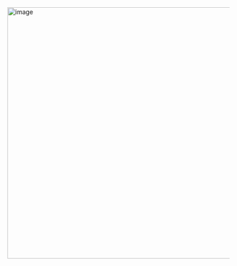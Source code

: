 <img width="602" height="570" alt="image" src="https://github.com/user-attachments/assets/c3c1eebc-d4dc-41f4-96c7-00680200a022" />
